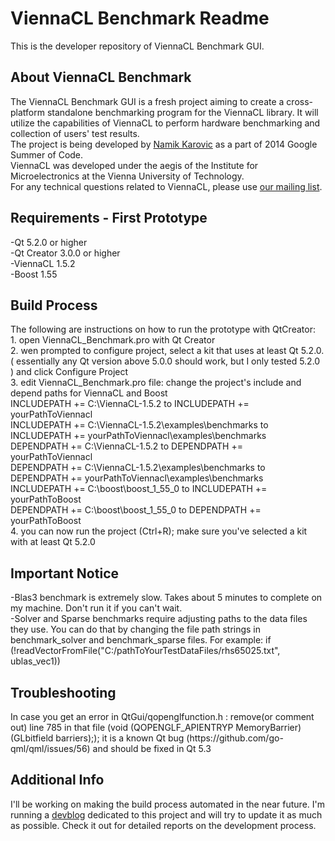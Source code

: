 <h1>ViennaCL Benchmark Readme</h1>
This is the developer repository of ViennaCL Benchmark GUI.
<h2>About ViennaCL Benchmark</h2>
The ViennaCL Benchmark GUI is a fresh project aiming to create a cross-platform standalone benchmarking program for the ViennaCL library. It will utilize the capabilities of ViennaCL to perform hardware benchmarking and collection of users' test results.<br>
The project is being developed by <a href="http://zalomiga.ba/">Namik Karovic</a> as a part of 2014 Google Summer of Code.<br>
ViennaCL was developed under the aegis of the Institute for Microelectronics at the Vienna University of Technology.<br>
For any technical questions related to ViennaCL, please use <a href="mailto:viennacl-support%40lists.sourceforge.net">our
mailing list</a>.<br>

<h2>Requirements - First Prototype</h2>
-Qt 5.2.0 or higher<br>
-Qt Creator 3.0.0 or higher<br>
-ViennaCL 1.5.2<br>
-Boost 1.55<br>
<h2>Build Process</h2>
The following are instructions on how to run the prototype with QtCreator:<br>
1. open ViennaCL_Benchmark.pro with Qt Creator<br>
2. wen prompted to configure project, select a kit that uses at least Qt 5.2.0. ( essentially any Qt version above 5.0.0 should work, but I only tested 5.2.0 ) and click Configure Project<br>
3. edit ViennaCL_Benchmark.pro file: change the project's include and depend paths for ViennaCL and Boost<br>
INCLUDEPATH += C:\ViennaCL-1.5.2 to INCLUDEPATH += yourPathToViennacl<br>
INCLUDEPATH += C:\ViennaCL-1.5.2\examples\benchmarks to INCLUDEPATH += yourPathToViennacl\examples\benchmarks<br>
DEPENDPATH += C:\ViennaCL-1.5.2 to DEPENDPATH += yourPathToViennacl<br>
DEPENDPATH += C:\ViennaCL-1.5.2\examples\benchmarks to DEPENDPATH += yourPathToViennacl\examples\benchmarks<br>
INCLUDEPATH += C:\boost\boost_1_55_0 to INCLUDEPATH += yourPathToBoost<br>
DEPENDPATH += C:\boost\boost_1_55_0 to DEPENDPATH += yourPathToBoost<br>
4. you can now run the project (Ctrl+R); make sure you've selected a kit with at least Qt 5.2.0<br>
<h2>Important Notice</h2>
-Blas3 benchmark is extremely slow. Takes about 5 minutes to complete on my machine. Don't run it if you can't wait.<br>
-Solver and Sparse benchmarks require adjusting paths to the data files they use. You can do that by changing the file path strings in benchmark_solver and benchmark_sparse files. For example: if (!readVectorFromFile<ScalarType>("C:/pathToYourTestDataFiles/rhs65025.txt", ublas_vec1))<br>
<h2>Troubleshooting</h2>
In case you get an error in QtGui/qopenglfunction.h : remove(or comment out) line 785 in that file (void (QOPENGLF_APIENTRYP MemoryBarrier)(GLbitfield barriers);); it is a known Qt bug (https://github.com/go-qml/qml/issues/56) and should be fixed in Qt 5.3<br>
<h2>Additional Info</h2>
I'll be working on making the build process automated in the near future. I'm running a <a href="http://zalomiga.ba/blog">devblog</a> dedicated to this project and will try to update it as much as possible. Check it out for detailed reports on the development process.